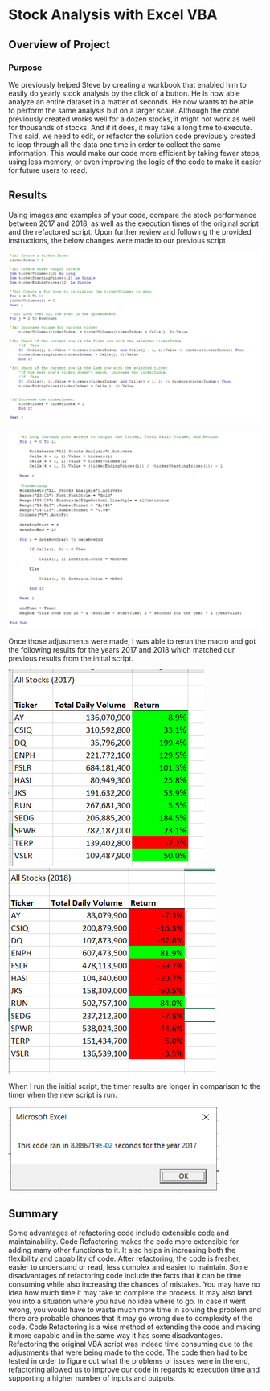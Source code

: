 # Stock Analysis with Excel VBA

## Overview of Project

### Purpose
We previously helped Steve by creating a workbook that enabled him to easily do yearly stock analysis by the click of a button. He is now able analyze an entire dataset in a matter of seconds. He now wants to be able to perform the same analysis but on a larger scale. Although the code previously created works well for a dozen stocks, it might not work as well for thousands of stocks. And if it does, it may take a long time to execute.
This said, we need to edit, or refactor the solution code previously created to loop through all the data one time in order to collect the same information. This would make our code more efficient by taking fewer steps, using less memory, or even improving the logic of the code to make it easier for future users to read.

## Results
Using images and examples of your code, compare the stock performance between 2017 and 2018, as well as the execution times of the original script and the refactored script.
Upon further review and following the provided instructions, the below changes were made to our previous script 

![](Resources/All%20Stocks%20Analysis%20Refactored.PNG)

![](Resources/All%20Stocks%20Analysis%20Refactored2.PNG)

Once those adjustments were made, I was able to rerun the macro and got the following results for the years 2017 and 2018 which matched our previous results from the initial script. 

![](Resources/2017%20-%20Results.PNG) ![](Resources/2018%20-%20Results.PNG)

When I run the initial script, the timer results are longer in comparison to the timer when the new script is run. 

![](Resources/VBA_Challenge_2017.PNG) 

## Summary 
Some advantages of refactoring code include extensible code and maintainability. Code Refactoring makes the code more extensible for adding many other functions to it. It also helps in increasing both the flexibility and capability of code. After refactoring, the code is fresher, easier to understand or read, less complex and easier to maintain. Some disadvantages of refactoring code include the facts that it can be time consuming while also increasing the chances of mistakes. You may have no idea how much time it may take to complete the process. It may also land you into a situation where you have no idea where to go. In case it went wrong, you would have to waste much more time in solving the problem and there are probable chances that it may go wrong due to complexity of the code. Code Refactoring is a wise method of extending the code and making it more capable and in the same way it has some disadvantages. Refactoring the original VBA script was indeed time consuming due to the adjustments that were being made to the code.  The code then had to be tested in order to figure out what the problems or issues were in the end, refactoring allowed us to improve our code in regards to execution time and supporting a higher number of inputs and outputs.
